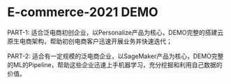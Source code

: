 # E-commerce-2021 DEMO
PART-1: 适合泛电商初创企业，以Personalize产品为核心，DEMO完整的搭建云原生电商架构，帮助初创电商客户迅速开展业务并快速迭代；

PART-2: 适合有一定规模的泛电商企业，以SageMaker产品为核心，DEMO完整的ML的Pipeline，帮助这些企业迅速上手机器学习，充分挖掘和利用自己数据的价值。
